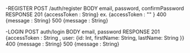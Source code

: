 -REGISTER
POST /auth/register
BODY email, password, confirmPassword
RESPONSE
201 {accessToken : String} ex. {accessToken : "" }
400 {message : String}
500 {message : String}

-LOGIN
POST auth/login
BODY email, password
RESPONSE
201 {accessToken : String , user: {id: Int, firstName: String, lastName: String }}
400 {message : String}
500 {message : String}
